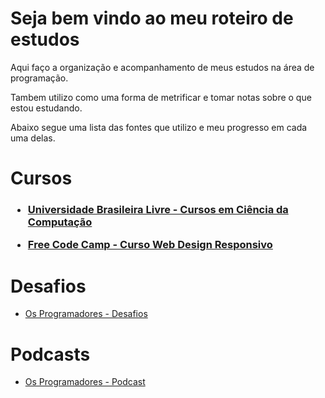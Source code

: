 <h1>Seja bem vindo ao meu roteiro de estudos</h1>

Aqui faço a organização e acompanhamento de meus estudos na área de programação.

Tambem utilizo como uma forma de metrificar e tomar notas sobre o que estou estudando.

Abaixo segue uma lista das fontes que utilizo e meu progresso em cada uma delas.

# Cursos
  
<h3>
  
- [Universidade Brasileira Livre  - Cursos em Ciência da Computação](https://github.com/ValdineiJunior/roteiro-de-estudos/issues/1)

- [Free Code Camp - Curso Web Design Responsivo](https://github.com/ValdineiJunior/roteiro-de-estudos/issues/2)


</h3>

# Desafios

- [Os Programadores - Desafios](https://github.com/ValdineiJunior/roteiro-de-estudos/issues/3)

# Podcasts

- [Os Programadores - Podcast](https://github.com/ValdineiJunior/roteiro-de-estudos/issues/6)

